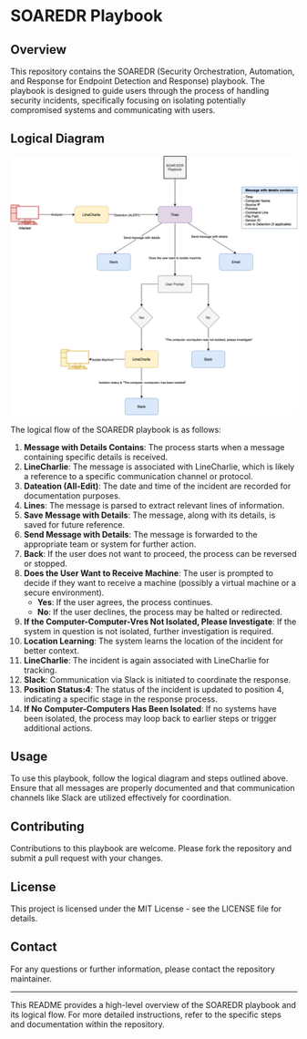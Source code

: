# SOAREDR Playbook

## Overview
This repository contains the SOAREDR (Security Orchestration, Automation, and Response for Endpoint Detection and Response) playbook. The playbook is designed to guide users through the process of handling security incidents, specifically focusing on isolating potentially compromised systems and communicating with users.

## Logical Diagram
<img src="./soaredr.png" alt="Logical Diagram" width="800">

The logical flow of the SOAREDR playbook is as follows:

1. **Message with Details Contains**: The process starts when a message containing specific details is received.
2. **LineCharlie**: The message is associated with LineCharlie, which is likely a reference to a specific communication channel or protocol.
3. **Dateation (All-Edit)**: The date and time of the incident are recorded for documentation purposes.
4. **Lines**: The message is parsed to extract relevant lines of information.
5. **Save Message with Details**: The message, along with its details, is saved for future reference.
6. **Send Message with Details**: The message is forwarded to the appropriate team or system for further action.
7. **Back**: If the user does not want to proceed, the process can be reversed or stopped.
8. **Does the User Want to Receive Machine**: The user is prompted to decide if they want to receive a machine (possibly a virtual machine or a secure environment).
   - **Yes**: If the user agrees, the process continues.
   - **No**: If the user declines, the process may be halted or redirected.
9. **If the Computer-Computer-Vres Not Isolated, Please Investigate**: If the system in question is not isolated, further investigation is required.
10. **Location Learning**: The system learns the location of the incident for better context.
11. **LineCharlie**: The incident is again associated with LineCharlie for tracking.
12. **Slack**: Communication via Slack is initiated to coordinate the response.
13. **Position Status:4**: The status of the incident is updated to position 4, indicating a specific stage in the response process.
14. **If No Computer-Computers Has Been Isolated**: If no systems have been isolated, the process may loop back to earlier steps or trigger additional actions.

## Usage

To use this playbook, follow the logical diagram and steps outlined above. Ensure that all messages are properly documented and that communication channels like Slack are utilized effectively for coordination.

## Contributing

Contributions to this playbook are welcome. Please fork the repository and submit a pull request with your changes.

## License

This project is licensed under the MIT License - see the LICENSE file for details.

## Contact

For any questions or further information, please contact the repository maintainer.

---

This README provides a high-level overview of the SOAREDR playbook and its logical flow. For more detailed instructions, refer to the specific steps and documentation within the repository.

